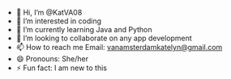- 👋 Hi, I’m @KatVA08
- 👀 I’m interested in coding 
- 🌱 I’m currently learning Java and Python
- 💞️ I’m looking to collaborate on any app development 
- 📫 How to reach me Email: vanamsterdamkatelyn@gmail.com
- 😄 Pronouns: She/her
- ⚡ Fun fact: I am new to this 

<!---
KatVA08/KatVA08 is a ✨ special ✨ repository because its `README.md` (this file) appears on your GitHub profile.
You can click the Preview link to take a look at your changes.
--->
